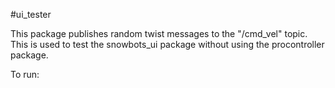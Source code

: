 #ui_tester

This package publishes random twist messages to the "/cmd_vel" topic. This is used to test the snowbots_ui package without using the procontroller package.

To run:

```rosrun ui_tester ui_tester
```

